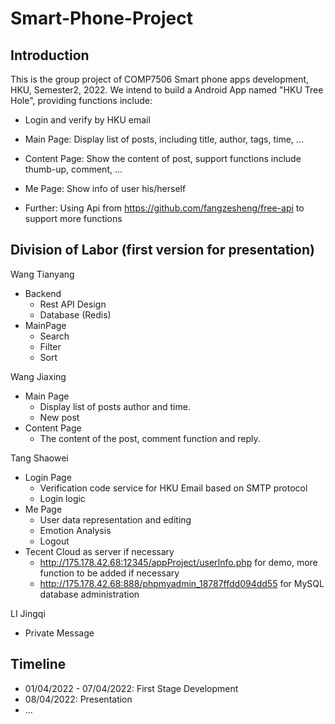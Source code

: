 # Smart-Phone-Project

## Introduction
This is the group project of COMP7506 Smart phone apps development, HKU, Semester2, 2022.
We intend to build a Android App named "HKU Tree Hole", providing functions include:
- Login and verify by HKU email
- Main Page: Display list of posts, including title, author, tags, time, ...
- Content Page: Show the content of post, support functions include thumb-up, comment, ...
- Me Page: Show info of user his/herself

- Further: Using Api from https://github.com/fangzesheng/free-api to support more functions

## Division of Labor (first version for presentation)
Wang Tianyang
- Backend
  - Rest API Design
  - Database (Redis)
- MainPage
  - Search
  - Filter
  - Sort

Wang Jiaxing
- Main Page
  - Display list of posts author and time.
  - New post
- Content Page
  - The content of the post, comment function and reply. 


Tang Shaowei

- Login Page
  - Verification code service for HKU Email based on SMTP protocol
  - Login logic
- Me Page
  - User data representation and editing
  - Emotion Analysis
  - Logout
- Tecent Cloud as server if necessary
  - http://175.178.42.68:12345/appProject/userInfo.php for demo, more function to be added if necessary
  - http://175.178.42.68:888/phpmyadmin_18787ffdd094dd55 for MySQL database administration


LI Jingqi

- Private Message


## Timeline
- 01/04/2022 - 07/04/2022: First Stage Development
- 08/04/2022: Presentation
- ...
